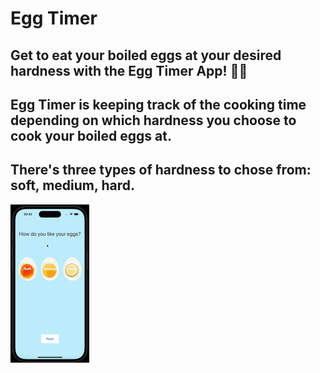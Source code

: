 # Egg Timer

## Get to eat your boiled eggs at your desired hardness with the Egg Timer App! 🥚😎

## Egg Timer is keeping track of the cooking time depending on which hardness you choose to cook your boiled eggs at.

## There's three types of hardness to chose from: soft, medium, hard.

<img src="./images/egg-timer.gif" width="25%" height="25%"/>
